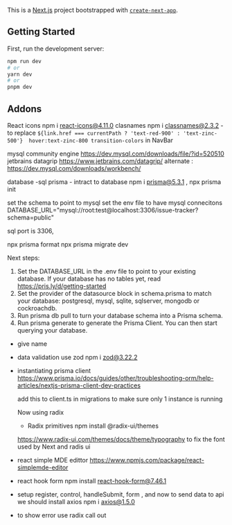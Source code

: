 This is a [Next.js](https://nextjs.org/) project bootstrapped with [`create-next-app`](https://github.com/vercel/next.js/tree/canary/packages/create-next-app).

## Getting Started

First, run the development server:

```bash
npm run dev
# or
yarn dev
# or
pnpm dev
```

## Addons

React icons npm i react-icons@4.11.0
clasnames npm i classnames@2.3.2 - to replace `${link.href === currentPath ? 'text-red-900' : 'text-zinc-500'}  hover:text-zinc-800 transition-colors` in NavBar

mysql community engine https://dev.mysql.com/downloads/file/?id=520510
jetbrains datagrip https://www.jetbrains.com/datagrip/
alternate : https://dev.mysql.com/downloads/workbench/

database -sql
prisma - intract to database npm i prisma@5.3.1 , npx prisma init

set the schema to point to mysql
set the env file to have mysql connecitons DATABASE_URL="mysql://root:test@localhost:3306/issue-tracker?schema=public"

sql port is 3306,

npx prisma format
npx prisma migrate dev

Next steps:

1. Set the DATABASE_URL in the .env file to point to your existing database. If your database has no tables yet, read https://pris.ly/d/getting-started
2. Set the provider of the datasource block in schema.prisma to match your database: postgresql, mysql, sqlite, sqlserver, mongodb or cockroachdb.
3. Run prisma db pull to turn your database schema into a Prisma schema.
4. Run prisma generate to generate the Prisma Client. You can then start querying your database.

- give name

- data validation use zod
  npm i zod@3.22.2

- instantiating prisma client
  https://www.prisma.io/docs/guides/other/troubleshooting-orm/help-articles/nextjs-prisma-client-dev-practices

  add this to client.ts in migrations to make sure only 1 instance is running

  Now using radix

  - Radix primitives npm install @radix-ui/themes

  https://www.radix-ui.com/themes/docs/theme/typography
  to fix the font used by Next and radis ui

- react simple MDE edittor https://www.npmjs.com/package/react-simplemde-editor

- react hook form npm install react-hook-form@7.46.1
- setup register, control, handleSubmit, form , and now to send data to api we should install axios npm i axios@1.5.0
- to show error use radix call out
